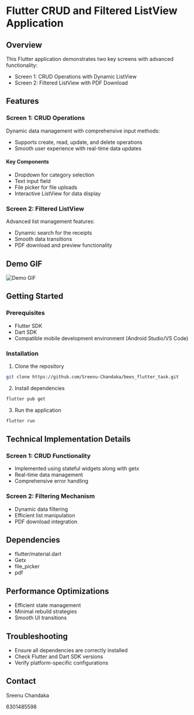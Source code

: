 # Flutter CRUD and Filtered ListView Application

## Overview
This Flutter application demonstrates two key screens with advanced functionality:
- Screen 1: CRUD Operations with Dynamic ListView
- Screen 2: Filtered ListView with PDF Download

## Features

### Screen 1: CRUD Operations
Dynamic data management with comprehensive input methods:
- Supports create, read, update, and delete operations
- Smooth user experience with real-time data updates

#### Key Components
- Dropdown for category selection
- Text input field
- File picker for file uploads
- Interactive ListView for data display

### Screen 2: Filtered ListView
Advanced list management features:
- Dynamic search for the receipts
- Smooth data transitions
- PDF download and preview functionality

## Demo GIF
![Demo GIF](assets/demo.gif)

## Getting Started

### Prerequisites
- Flutter SDK
- Dart SDK
- Compatible mobile development environment (Android Studio/VS Code)

### Installation
1. Clone the repository
```bash
git clone https://github.com/Sreenu-Chandaka/bees_flutter_task.git
```

2. Install dependencies
```bash
flutter pub get
```

3. Run the application
```bash
flutter run
```

## Technical Implementation Details

### Screen 1: CRUD Functionality
- Implemented using stateful widgets along with getx
- Real-time data management
- Comprehensive error handling

### Screen 2: Filtering Mechanism
- Dynamic data filtering
- Efficient list manipulation
- PDF download integration

## Dependencies
- flutter/material.dart
- Getx
- file_picker
- pdf

## Performance Optimizations
- Efficient state management
- Minimal rebuild strategies
- Smooth UI transitions


## Troubleshooting
- Ensure all dependencies are correctly installed
- Check Flutter and Dart SDK versions
- Verify platform-specific configurations



## Contact
Sreenu Chandaka

6301485598
